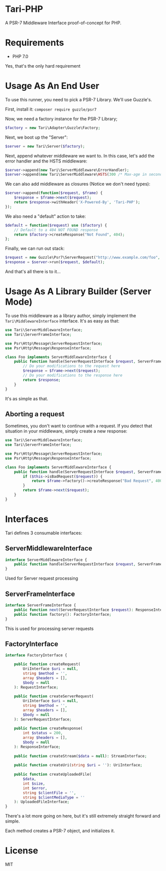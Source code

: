 Tari-PHP
========
A PSR-7 Middleware Interface proof-of-concept for PHP.

# Requirements
 * PHP 7.0
 
Yes, that's the only hard requirement

# Usage As An End User

To use this runner, you need to pick a PSR-7 Library. We'll use Guzzle's.

First, install it: `composer require guzzle/psr7`

Now, we need a factory instance for the PSR-7 Library;

```php
$factory = new Tari\Adapter\Guzzle\Factory;
```

Next, we boot up the "Server":

```php
$server = new Tari\Server($factory);
```

Next, append whatever middleware we want to. In this case, let's add the error handler and the HSTS middleware:

```php
$server->append(new Tari\ServerMiddleware\ErrorHandler);
$server->append(new Tari\ServerMiddleware\HSTS(300 /* Max-age in seconds */));
```

We can also add middleware as closures (Notice we don't need types):

```php
$server->append(function($request, $frame) {
    $response = $frame->next($request);
    return $response->withHeader('X-Powered-By', 'Tari-PHP');
});
```

We also need a "default" action to take:

```php
$default = function($request) use ($factory) {
    // Default to a 404 NOT FOUND response
    return $factory->createResponse("Not Found", 404);
};
```

Finally, we can run out stack:

```php
$request = new Guzzle\Psr7\ServerRequest("http://www.example.com/foo", "GET");
$response = $server->run($request, $default);
```

And that's all there is to it...

# Usage As A Library Builder (Server Mode)

To use this middleware as a library author, simply implement the `Tari\MiddlewareInterface` interface. It's as easy as that:

```php
use Tari\ServerMiddlewareInterface;
use Tari\ServerFrameInterface;

use Psr\Http\Message\ServerRequestInterface;
use Psr\Http\Message\ResponseInterface;

class Foo implements ServerMiddlewareInterface {
    public function handle(ServerRequestInterface $request, ServerFrameInterface $frame): ResponseInterface {
        // Do your modifications to the request here
        $response = $frame->next($request);
        // Do your modifications to the response here
        return $response;
    }
}
```

It's as simple as that.

## Aborting a request

Sometimes, you don't want to continue with a request. If you detect that situation in your middleware, simply create a new response:

```php
use Tari\ServerMiddlewareInterface;
use Tari\ServerFrameInterface;

use Psr\Http\Message\ServerRequestInterface;
use Psr\Http\Message\ResponseInterface;

class Foo implements ServerMiddlewareInterface {
    public function handle(ServerRequestInterface $request, ServerFrameInterface $frame): ResponseInterface {
        if ($this->isBadRequest($request)) {
            return $frame->factory()->createResponse("Bad Request", 400);
        }
        return $frame->next($request);
    }
}
```

# Interfaces

Tari defines 3 consumable interfaces:

## ServerMiddlewareInterface

```php
interface ServerMiddlewareInterface {
    public function handle(ServerRequestInterface $request, ServerFrameInterface $frame): ResponseInterface;
}
```

Used for Server request processing

## ServerFrameInterface

```php
interface ServerFrameInterface {
    public function next(ServerRequestInterface $request): ResponseInterface;
    public function factory(): FactoryInterface;
}
```

This is used for processing server requests

## FactoryInterface

```php
interface FactoryInterface {

    public function createRequest(
        UriInterface $uri = null, 
        string $method = '',
        array $headers = [],
        $body = null
    ): RequestInterface;
 
    public function createServerRequest(
        UriInterface $uri = null, 
        string $method = '',
        array $headers = [],
        $body = null
    ): ServerRequestInterface;
   
    public function createResponse(
        int $status = 200,
        array $headers = [],
        $body = null
    ): ResponseInterface;
    
    public function createStream($data = null): StreamInterface;
    
    public function createUri(string $uri = ''): UriInterface;
    
    public function createUploadedFile(
        $data,
        int $size,
        int $error,
        string $clientFile = '',
        string $clientMediaType = ''
    ): UploadedFileInterface;
}
```

There's a lot more going on here, but it's still extremely straight forward and simple.

Each method creates a PSR-7 object, and initializes it.

# License

MIT

